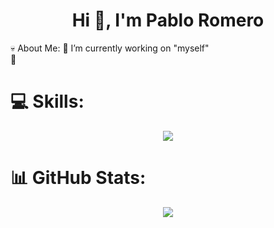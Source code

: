 <h1 align="center">Hi 👋, I'm Pablo Romero</h1>
💀 About Me:
🔭 I’m currently working on "myself"<br>🌱

# 💻 Skills:
<p align="center">
  <a href="https://skillicons.dev">
    <img src="https://skillicons.dev/icons?i=html,css,js,php,laravel,jquery,bootstrap,tailwind,figma,github,mysql,vscode" />
  </a>
</p>

# 📊 GitHub Stats:
<div align="center">

![](https://github-readme-stats.vercel.app/api/top-langs/?username=prom97&theme=vue-dark&hide_border=false&include_all_commits=true&count_private=false&layout=compact)

</div>
